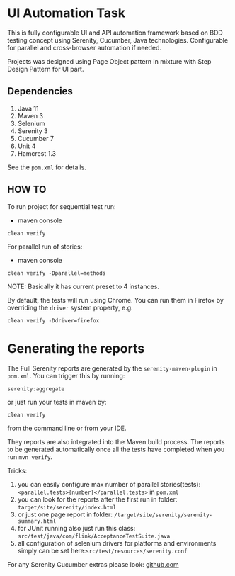 # UI Automation Task

This is fully configurable UI and API automation framework based on BDD testing concept using Serenity, Cucumber, Java technologies.
Configurable for parallel and cross-browser automation if needed.

Projects was designed using Page Object pattern in mixture with Step Design Pattern for UI part.

## Dependencies

1. Java 11
2. Maven 3
3. Selenium
4. Serenity 3
5. Cucumber 7
6. Unit 4
6. Hamcrest 1.3

See the `pom.xml` for details.
## HOW TO

To run project for sequential test run:
- maven console
```
clean verify
```
For parallel run of stories:
- maven console
```
clean verify -Dparallel=methods
```
NOTE: Basically it has current preset to 4 instances.

By default, the tests will run using Chrome. You can run them in Firefox by overriding the `driver` system property, e.g.
```
clean verify -Ddriver=firefox
```

# Generating the reports
The Full Serenity reports are generated by the `serenity-maven-plugin` in `pom.xml`.
You can trigger this by running:
```
serenity:aggregate
```
or just run your tests in maven by:

```
clean verify
```
from the command line or from your IDE.

They reports are also integrated into the Maven build process.
The reports to be generated automatically once all the tests have completed when you run `mvn verify`.


Tricks:
1. you can easily configure max number of parallel stories(tests): `<parallel.tests>{number}</parallel.tests>` in `pom.xml`
2. you can look for the reports after the first run in folder: `target/site/serenity/index.html`
3. or just one page report in folder: `/target/site/serenity/serenity-summary.html`
4. for JUnit running also just run this class: `src/test/java/com/flink/AcceptanceTestSuite.java`
5. all configuration of selenium drivers for platforms and environments simply can be set here:`src/test/resources/serenity.conf`

For any Serenity Cucumber extras please look: [github.com](https://github.com/serenity-bdd/serenity-cucumber-starter/blob/5691f44c3600720d3c6e513b5761912350dda31e/README.md)
